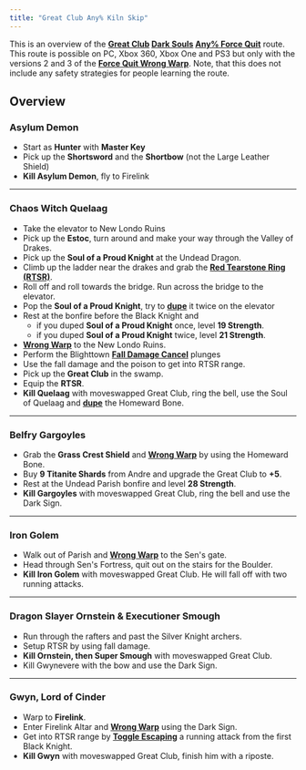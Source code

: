 ```yaml
---
title: "Great Club Any% Kiln Skip"
---
```


This is an overview of the **[Great Club](//darksouls.wikidot.com/great-club) [Dark Souls](/darksouls) [Any% Force Quit](/darksouls/any-force-quit)** route. This route is possible on PC, Xbox 360, Xbox One and PS3 but only with the versions 2 and 3 of the **[Force Quit Wrong Warp](/darksouls/wrong-warp)**. Note, that this does not include any safety strategies for people learning the route.

## Overview

### Asylum Demon

- Start as **Hunter** with **Master Key**
- Pick up the **Shortsword** and the **Shortbow** (not the Large Leather Shield)
- **Kill Asylum Demon**, fly to Firelink

---

### Chaos Witch Quelaag

- Take the elevator to New Londo Ruins
- Pick up the **Estoc**, turn around and make your way through the Valley of Drakes.
- Pick up the **Soul of a Proud Knight** at the Undead Dragon.
- Climb up the ladder near the drakes and grab the **[Red Tearstone Ring (RTSR)](//darksouls.wikidot.com/red-tearstone-ring)**.
- Roll off and roll towards the bridge. Run across the bridge to the elevator.
- Pop the **Soul of a Proud Knight**, try to [**dupe**](/darksouls/item-dupe) it twice on the elevator
- Rest at the bonfire before the Black Knight and
  - if you duped **Soul of a Proud Knight** once, level **19 Strength**.
  - if you duped **Soul of a Proud Knight** twice, level **21 Strength**.
- **[Wrong Warp](/darksouls/wrong-warp)** to the New Londo Ruins.
- Perform the Blighttown [**Fall Damage Cancel**](/darksouls/fall-damage-cancel) plunges
- Use the fall damage and the poison to get into RTSR range.
- Pick up the **Great Club** in the swamp.
- Equip the **RTSR**.
- **Kill Quelaag** with moveswapped Great Club, ring the bell, use the Soul of Quelaag and [**dupe**](/darksouls/item-dupe) the Homeward Bone.

---

### Belfry Gargoyles

- Grab the **Grass Crest Shield** and **[Wrong Warp](/darksouls/wrong-warp)** by using the Homeward Bone.
- Buy **9 Titanite Shards** from Andre and upgrade the Great Club to **+5**.
- Rest at the Undead Parish bonfire and level **28 Strength**.
- **Kill Gargoyles** with moveswapped Great Club, ring the bell and use the Dark Sign.

---

### Iron Golem

- Walk out of Parish and **[Wrong Warp](/darksouls/wrong-warp)** to the Sen's gate.
- Head through Sen's Fortress, quit out on the stairs for the Boulder.
- **Kill Iron Golem** with moveswapped Great Club. He will fall off with two running attacks.

---

### Dragon Slayer Ornstein & Executioner Smough

- Run through the rafters and past the Silver Knight archers.
- Setup RTSR by using fall damage.
- **Kill Ornstein, then Super Smough** with moveswapped Great Club.
- Kill Gwynevere with the bow and use the Dark Sign.

---

### Gwyn, Lord of Cinder

- Warp to **Firelink**.
- Enter Firelink Altar and **[Wrong Warp](/darksouls/wrong-warp)** using the Dark Sign.
- Get into RTSR range by [**Toggle Escaping**](/darksouls/toggle-escape) a running attack from the first Black Knight.
- **Kill Gwyn** with moveswapped Great Club, finish him with a riposte.
